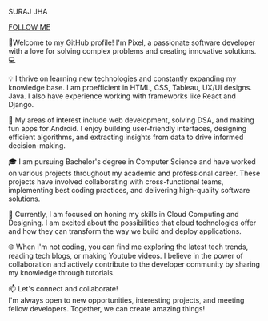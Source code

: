 SURAJ JHA  

[FOLLOW ME](https://github.com/PixeL-TryHard)  

👋Welcome to my GitHub profile! I'm Pixel,  a passionate software developer with a love for solving complex problems and creating innovative solutions. 💻

💡 I thrive on learning new technologies and constantly expanding my knowledge base. I am proefficient in HTML, CSS, Tableau, UX/UI designs. Java. I also have experience working with frameworks like React and Django.

🌟 My areas of interest include web development, solving DSA, and making fun apps for Android. I enjoy building user-friendly interfaces, designing efficient algorithms, and extracting insights from data to drive informed decision-making.

🎓 I am pursuing Bachelor's degree in Computer Science and have worked on various projects throughout my academic and professional career. These projects have involved collaborating with cross-functional teams, implementing best coding practices, and delivering high-quality software solutions.

🚀 Currently, I am focused on honing my skills in Cloud Computing and Designing. I am excited about the possibilities that cloud technologies offer and how they can transform the way we build and deploy applications.

🌐 When I'm not coding, you can find me exploring the latest tech trends, reading tech blogs, or making Youtube videos. I believe in the power of collaboration and actively contribute to the developer community by sharing my knowledge through tutorials.

📫 Let's connect and collaborate!</br>
I'm always open to new opportunities, interesting projects, and meeting fellow developers. Together, we can create amazing things!
